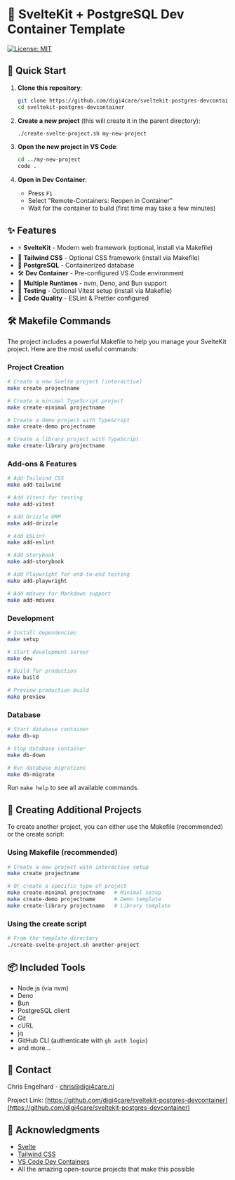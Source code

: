 # 🚀 SvelteKit + PostgreSQL Dev Container Template

[![License: MIT](https://img.shields.io/badge/License-MIT-blue.svg)](https://opensource.org/licenses/MIT)

## 🚀 Quick Start

1. **Clone this repository**:
   ```bash
   git clone https://github.com/digi4care/sveltekit-postgres-devcontainer.git
   cd sveltekit-postgres-devcontainer
   ```

2. **Create a new project** (this will create it in the parent directory):
   ```bash
   ./create-svelte-project.sh my-new-project
   ```

3. **Open the new project in VS Code**:
   ```bash
   cd ../my-new-project
   code .
   ```

4. **Open in Dev Container**:
   - Press `F1`
   - Select "Remote-Containers: Reopen in Container"
   - Wait for the container to build (first time may take a few minutes)

## ✨ Features

- ⚡ **SvelteKit** - Modern web framework (optional, install via Makefile)
- 🎨 **Tailwind CSS** - Optional CSS framework (install via Makefile)
- 🐘 **PostgreSQL** - Containerized database
- 🛠️ **Dev Container** - Pre-configured VS Code environment
- 🔌 **Multiple Runtimes** - nvm, Deno, and Bun support
- 🧪 **Testing** - Optional Vitest setup (install via Makefile)
- 🎯 **Code Quality** - ESLint & Prettier configured

## 🛠️ Makefile Commands

The project includes a powerful Makefile to help you manage your SvelteKit project. Here are the most useful commands:

### Project Creation
```bash
# Create a new Svelte project (interactive)
make create projectname

# Create a minimal TypeScript project
make create-minimal projectname

# Create a demo project with TypeScript
make create-demo projectname

# Create a library project with TypeScript
make create-library projectname
```

### Add-ons & Features
```bash
# Add Tailwind CSS
make add-tailwind

# Add Vitest for testing
make add-vitest

# Add Drizzle ORM
make add-drizzle

# Add ESLint
make add-eslint

# Add Storybook
make add-storybook

# Add Playwright for end-to-end testing
make add-playwright

# Add mdsvex for Markdown support
make add-mdsvex
```

### Development
```bash
# Install dependencies
make setup

# Start development server
make dev

# Build for production
make build

# Preview production build
make preview
```

### Database
```bash
# Start database container
make db-up

# Stop database container
make db-down

# Run database migrations
make db-migrate
```

Run `make help` to see all available commands.

## 🔄 Creating Additional Projects

To create another project, you can either use the Makefile (recommended) or the create script:

### Using Makefile (recommended)
```bash
# Create a new project with interactive setup
make create projectname

# Or create a specific type of project
make create-minimal projectname   # Minimal setup
make create-demo projectname      # Demo template
make create-library projectname   # Library template
```

### Using the create script
```bash
# From the template directory
./create-svelte-project.sh another-project
```

## 📦 Included Tools

- Node.js (via nvm)
- Deno
- Bun
- PostgreSQL client
- Git
- cURL
- jq
- GitHub CLI (authenticate with `gh auth login`)
- and more...

## 📧 Contact

Chris Engelhard - [chris@digi4care.nl](mailto:chris@digi4care.nl)

Project Link: [https://github.com/digi4care/sveltekit-postgres-devcontainer](https://github.com/digi4care/sveltekit-postgres-devcontainer)

## 🙏 Acknowledgments

- [Svelte](https://svelte.dev/)
- [Tailwind CSS](https://tailwindcss.com/)
- [VS Code Dev Containers](https://code.visualstudio.com/docs/remote/containers)
- All the amazing open-source projects that make this possible
